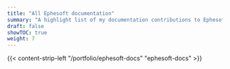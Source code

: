 ```yaml
---
title: "All Ephesoft documentation"
summary: "A highlight list of my documentation contributions to Ephesoft, an IDP startup."
draft: false
showTOC: true
weight: 7
---
```

{{< content-strip-left "/portfolio/ephesoft-docs" "ephesoft-docs" >}}
